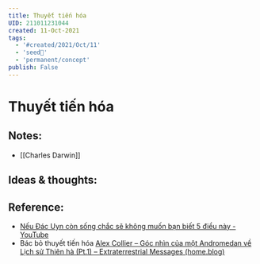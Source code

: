 ```yaml
---
title: Thuyết tiến hóa
UID: 211011231044
created: 11-Oct-2021
tags:
  - '#created/2021/Oct/11'
  - 'seed🥜'
  - 'permanent/concept'
publish: False
---
```

# Thuyết tiến hóa

## Notes:
- [[Charles Darwin]]

## Ideas & thoughts:

## Reference:
- [Nếu Đác Uyn còn sống chắc sẽ không muốn bạn biết 5 điều này - YouTube](https://www.youtube.com/watch?v=3bhORlpnU54)
- Bác bỏ thuyết tiến hóa [Alex Collier – Góc nhìn của một Andromedan về Lịch sử Thiên hà (Pt.1) – Extraterrestrial Messages (home.blog)](https://extraterrestrialbeing.home.blog/2020/08/17/alex-collier-goc-nhin-cua-mot-andromedan-ve-lich-su-thien-ha-pt-1/)